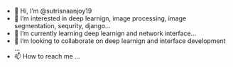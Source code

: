 - 👋 Hi, I’m @sutrisnaanjoy19
- 👀 I’m interested in deep learnign, image processing, image segmentation, sequrity, django...
- 🌱 I’m currently learning deep learnign and network interface...
- 💞️ I’m looking to collaborate on deep learnign and interface development ...
- 📫 How to reach me ...

<!---
sutrisnaanjoy19/sutrisnaanjoy19 is a ✨ special ✨ repository because its `README.md` (this file) appears on your GitHub profile.
You can click the Preview link to take a look at your changes.
--->
